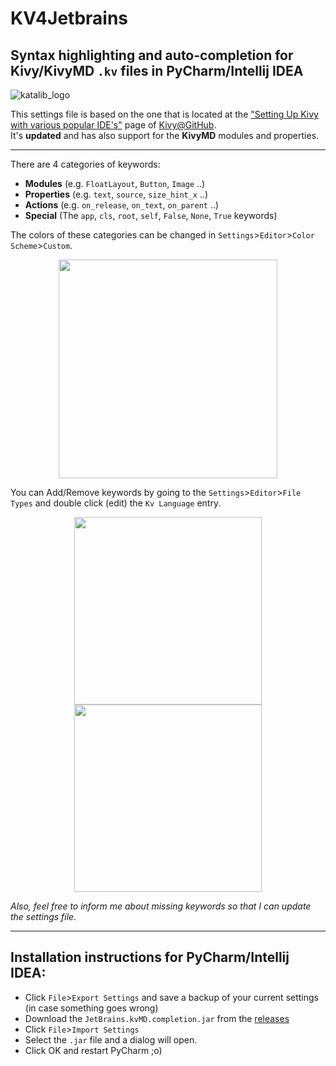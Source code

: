 # KV4Jetbrains

## Syntax highlighting and auto-completion for Kivy/KivyMD `.kv` files in PyCharm/Intellij IDEA
![katalib_logo](https://raw.githubusercontent.com/noembryo/KV4Jetbrains/master/img/kv.screen.2b.png)

This settings file is based on the one that is located at the
["Setting Up Kivy with various popular IDE's"](https://github.com/kivy/kivy/wiki/Setting-Up-Kivy-with-various-popular-IDE's) page of [Kivy@GitHub](https://github.com/kivy/kivy).  
It's **updated** and has also support for the **KivyMD** modules and properties.
___
There are 4 categories of keywords:
* **Modules** (e.g. `FloatLayout`, `Button`, `Image` ..)
* **Properties** (e.g. `text`, `source`, `size_hint_x` ..)
* **Actions** (e.g. `on_release`, `on_text`, `on_parent` ..)
* **Special** (The `app`, `cls`, `root`, `self`, `False`, `None`, `True` keywords)

The colors of these categories can be changed in
`Settings`>`Editor`>`Color Scheme`>`Custom`.

<p align="center">
  <a href="https://raw.githubusercontent.com/noembryo/KV4Jetbrains/master/img/kv.colors.png">
    <img src="https://raw.githubusercontent.com/noembryo/KV4Jetbrains/master/img/kv.colors.png" height="350"></a>
</p>

You can Add/Remove keywords by going to the
`Settings`>`Editor`>`File Types` and double click (edit) the `Kv Language` entry.

<p align="center">
  <a href="https://raw.githubusercontent.com/noembryo/KV4Jetbrains/master/img/kv.edit.png">
    <img src="https://raw.githubusercontent.com/noembryo/KV4Jetbrains/master/img/kv.edit.png" height="300"></a>
  <a href="https://raw.githubusercontent.com/noembryo/KV4Jetbrains/master/img/kv.keywords.png">
    <img src="https://raw.githubusercontent.com/noembryo/KV4Jetbrains/master/img/kv.keywords.png" height="300"></a>
</p>

_Also, feel free to inform me about missing keywords so that I can update the settings file._

___
## Installation instructions for PyCharm/Intellij IDEA:

* Click `File`>`Export Settings` and save a backup of your current settings
(in case something goes wrong)
* Download the `JetBrains.kvMD.completion.jar` from the [releases](https://github.com/noembryo/KV4Jetbrains/releases)
* Click `File`>`Import Settings`
* Select the `.jar` file and a dialog will open.
* Click OK and restart PyCharm ;o)
